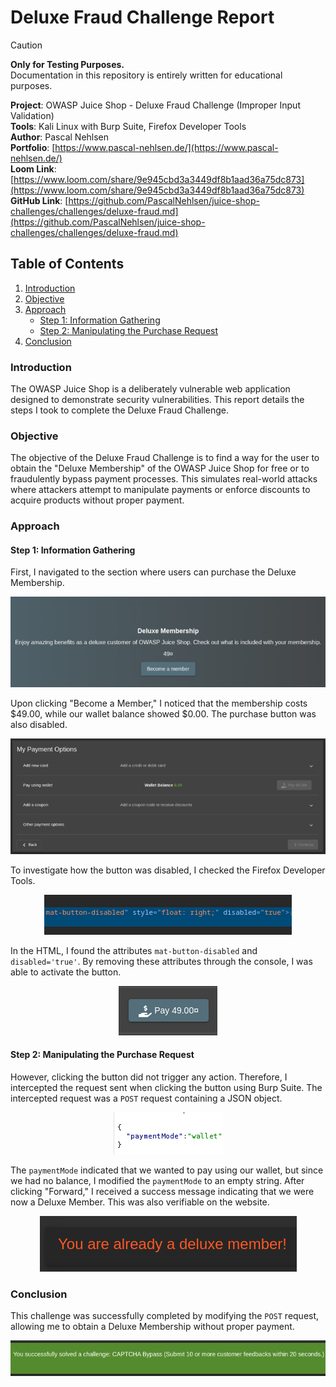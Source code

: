 # Deluxe Fraud Challenge Report

> [!CAUTION]  
> **Only for Testing Purposes.**  
> Documentation in this repository is entirely written for educational purposes.

**Project**: OWASP Juice Shop - Deluxe Fraud Challenge (Improper Input Validation) <br>
**Tools**: Kali Linux with Burp Suite, Firefox Developer Tools <br>
**Author**: Pascal Nehlsen <br>
**Portfolio**: [https://www.pascal-nehlsen.de/](https://www.pascal-nehlsen.de/) <br>
**Loom Link**: [https://www.loom.com/share/9e945cbd3a3449df8b1aad36a75dc873](https://www.loom.com/share/9e945cbd3a3449df8b1aad36a75dc873) <br>
**GitHub Link**: [https://github.com/PascalNehlsen/juice-shop-challenges/challenges/deluxe-fraud.md](https://github.com/PascalNehlsen/juice-shop-challenges/challenges/deluxe-fraud.md)

## Table of Contents

1. [Introduction](#Introduction)
2. [Objective](#Objective)
3. [Approach](#Approach)
   - [Step 1: Information Gathering](#step-1-information-gathering)
   - [Step 2: Manipulating the Purchase Request](#step-2-manipulating-the-purchase-request)
4. [Conclusion](#Conclusion)

### Introduction

The OWASP Juice Shop is a deliberately vulnerable web application designed to demonstrate security vulnerabilities. This report details the steps I took to complete the Deluxe Fraud Challenge.

### Objective

The objective of the Deluxe Fraud Challenge is to find a way for the user to obtain the "Deluxe Membership" of the OWASP Juice Shop for free or to fraudulently bypass payment processes. This simulates real-world attacks where attackers attempt to manipulate payments or enforce discounts to acquire products without proper payment.

### Approach

#### Step 1: Information Gathering

First, I navigated to the section where users can purchase the Deluxe Membership.

<div align="center">

![Information](/images/deluxe-fraud/information.png)

</div>

Upon clicking "Become a Member," I noticed that the membership costs $49.00, while our wallet balance showed $0.00. The purchase button was also disabled.

<div align="center">

![Become a Member](/images/deluxe-fraud/become-a-member.png)

</div>

To investigate how the button was disabled, I checked the Firefox Developer Tools.

<div align="center">

![Button deactivated](/images/deluxe-fraud/button-deactivated.png)

</div>

In the HTML, I found the attributes `mat-button-disabled` and `disabled='true'`. By removing these attributes through the console, I was able to activate the button.

<div align="center">

![Button Activated](/images/deluxe-fraud/button-activated.png)

</div>

#### Step 2: Manipulating the Purchase Request

However, clicking the button did not trigger any action. Therefore, I intercepted the request sent when clicking the button using Burp Suite. The intercepted request was a `POST` request containing a JSON object.

<div align="center">

![Payment](/images/deluxe-fraud/payment.png)

</div>

The `paymentMode` indicated that we wanted to pay using our wallet, but since we had no balance, I modified the `paymentMode` to an empty string. After clicking "Forward," I received a success message indicating that we were now a Deluxe Member. This was also verifiable on the website.

<div align="center">

![Result](/images/deluxe-fraud/challenge-solved.png)

</div>

### Conclusion

This challenge was successfully completed by modifying the `POST` request, allowing me to obtain a Deluxe Membership without proper payment.

<div align="center">

![Challenge Accepted](/images/captcha-bypass/challenge-accept.png)

</div>
